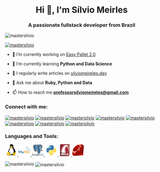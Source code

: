 <h1 align="center">Hi 👋, I'm Sílvio Meirles</h1>
<h3 align="center">A passionate fullstack developer from Brazil</h3>

<p align="left"> <img src="https://komarev.com/ghpvc/?username=mastersilvio&label=Profile%20views&color=0e75b6&style=flat" alt="mastersilvio" /> </p>

<p align="left"> <a href="https://github.com/ryo-ma/github-profile-trophy"><img src="https://github-profile-trophy.vercel.app/?username=mastersilvio" alt="mastersilvio" /></a> </p>

- 🔭 I’m currently working on [Easy Pallet 2.0](https://easypallet.app)

- 🌱 I’m currently learning **Python and Data Science**

- 📝 I regularly write articles on [silviomeireles.dev](silviomeireles.dev)

- 💬 Ask me about **Ruby, Python and Data**

- 📫 How to reach me **professorsilviomeireles@gmail.com**

<h3 align="left">Connect with me:</h3>
<p align="left">
<a href="https://dev.to/mastersilvio" target="blank"><img align="center" src="https://cdn.jsdelivr.net/npm/simple-icons@3.0.1/icons/dev-dot-to.svg" alt="mastersilvio" height="30" width="40" /></a>
<a href="https://twitter.com/mastersilvio" target="blank"><img align="center" src="https://cdn.jsdelivr.net/npm/simple-icons@3.0.1/icons/twitter.svg" alt="mastersilvio" height="30" width="40" /></a>
<a href="https://linkedin.com/in/mastersilvio" target="blank"><img align="center" src="https://cdn.jsdelivr.net/npm/simple-icons@3.0.1/icons/linkedin.svg" alt="mastersilvio" height="30" width="40" /></a>
<a href="https://stackoverflow.com/users/mastersilvio" target="blank"><img align="center" src="https://cdn.jsdelivr.net/npm/simple-icons@3.0.1/icons/stackoverflow.svg" alt="mastersilvio" height="30" width="40" /></a>
<a href="https://kaggle.com/mastersilvio" target="blank"><img align="center" src="https://cdn.jsdelivr.net/npm/simple-icons@3.0.1/icons/kaggle.svg" alt="mastersilvio" height="30" width="40" /></a>
<a href="https://fb.com/mastersilvio" target="blank"><img align="center" src="https://cdn.jsdelivr.net/npm/simple-icons@3.0.1/icons/facebook.svg" alt="mastersilvio" height="30" width="40" /></a>
<a href="https://instagram.com/mastersilvio" target="blank"><img align="center" src="https://cdn.jsdelivr.net/npm/simple-icons@3.0.1/icons/instagram.svg" alt="mastersilvio" height="30" width="40" /></a>
<a href="https://medium.com/mastersilvio" target="blank"><img align="center" src="https://cdn.jsdelivr.net/npm/simple-icons@3.0.1/icons/medium.svg" alt="mastersilvio" height="30" width="40" /></a>
</p>

<h3 align="left">Languages and Tools:</h3>
<p align="left"> <a href="https://www.linux.org/" target="_blank"> <img src="https://raw.githubusercontent.com/devicons/devicon/master/icons/linux/linux-original.svg" alt="linux" width="40" height="40"/> </a> <a href="https://www.mysql.com/" target="_blank"> <img src="https://raw.githubusercontent.com/devicons/devicon/master/icons/mysql/mysql-original-wordmark.svg" alt="mysql" width="40" height="40"/> </a> <a href="https://www.postgresql.org" target="_blank"> <img src="https://raw.githubusercontent.com/devicons/devicon/master/icons/postgresql/postgresql-original-wordmark.svg" alt="postgresql" width="40" height="40"/> </a> <a href="https://www.python.org" target="_blank"> <img src="https://raw.githubusercontent.com/devicons/devicon/master/icons/python/python-original.svg" alt="python" width="40" height="40"/> </a> <a href="https://rubyonrails.org" target="_blank"> <img src="https://raw.githubusercontent.com/devicons/devicon/master/icons/rails/rails-original-wordmark.svg" alt="rails" width="40" height="40"/> </a> <a href="https://www.ruby-lang.org/en/" target="_blank"> <img src="https://raw.githubusercontent.com/devicons/devicon/master/icons/ruby/ruby-original.svg" alt="ruby" width="40" height="40"/> </a> </p>

<p><img align="left" src="https://github-readme-stats.vercel.app/api/top-langs?username=mastersilvio&show_icons=true&locale=en&layout=compact" alt="mastersilvio" /></p>

<p>&nbsp;<img align="center" src="https://github-readme-stats.vercel.app/api?username=mastersilvio&show_icons=true&locale=en" alt="mastersilvio" /></p>
